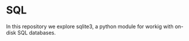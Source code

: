 # SQL
In this repository we explore sqlite3, a python module for workig with on-disk SQL databases.
